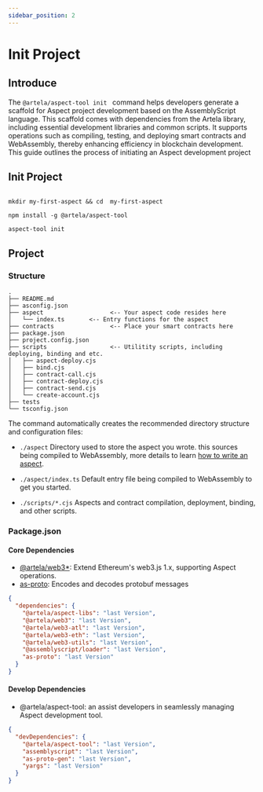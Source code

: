 ```yaml
---
sidebar_position: 2
---
```


# Init Project

## Introduce

The `@artela/aspect-tool init ` command helps developers generate a scaffold for Aspect project development based on the
AssemblyScript language. This scaffold comes with dependencies from the Artela library, including essential development
libraries and common scripts. It supports operations such as compiling, testing, and deploying smart contracts and
WebAssembly, thereby enhancing efficiency in blockchain development.  
This guide outlines the process of initiating an Aspect development project


## Init Project

```shell

mkdir my-first-aspect && cd  my-first-aspect

npm install -g @artela/aspect-tool

aspect-tool init
```

## Project 

### Structure

```shell
.
├── README.md
├── asconfig.json
├── aspect                   <-- Your aspect code resides here
│   └── index.ts       <-- Entry functions for the aspect
├── contracts                <-- Place your smart contracts here
├── package.json
├── project.config.json
├── scripts                  <-- Utilitity scripts, including deploying, binding and etc.
│   ├── aspect-deploy.cjs
│   ├── bind.cjs
│   ├── contract-call.cjs
│   ├── contract-deploy.cjs
│   ├── contract-send.cjs
│   └── create-account.cjs
├── tests
└── tsconfig.json

```

The command automatically creates the recommended directory structure and configuration files:

* `./aspect`  Directory used to store the aspect you wrote. this sources being compiled to WebAssembly, more details to learn [how to write an aspect](/develop/reference/aspect-lib/aspect-structure).

* `./aspect/index.ts` Default entry file being compiled to WebAssembly to get you started.

* `./scripts/*.cjs` Aspects and contract compilation, deployment, binding, and other scripts.

### Package.json

#### Core Dependencies

* [@artela/web3*](/develop/client/artela-web3.js): Extend Ethereum's web3.js 1.x, supporting Aspect operations.
* [as-proto](https://github.com/piotr-oles/as-proto): Encodes and decodes protobuf messages

```json
{
  "dependencies": {
    "@artela/aspect-libs": "last Version",
    "@artela/web3": "last Version",
    "@artela/web3-atl": "last Version",
    "@artela/web3-eth": "last Version",
    "@artela/web3-utils": "last Version",
    "@assemblyscript/loader": "last Version",
    "as-proto": "last Version"
  }
}
```

#### Develop Dependencies

* @artela/aspect-tool: an assist developers in seamlessly managing Aspect development tool.

```json
{
  "devDependencies": {
    "@artela/aspect-tool": "last Version",
    "assemblyscript": "last Version",
    "as-proto-gen": "last Version",
    "yargs": "last Version"
  }
}
```